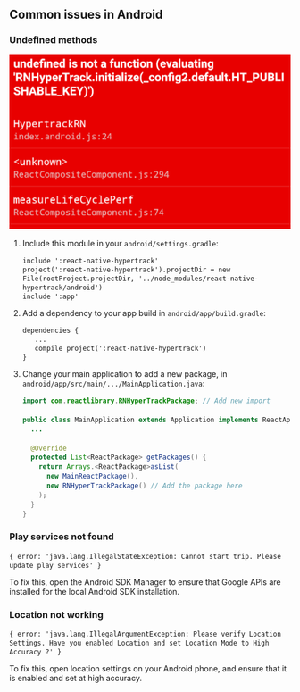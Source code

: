 
## Common issues in Android
### Undefined methods
![Undefined error](readme-imgs/undefined-error.png)

1. Include this module in your `android/settings.gradle`:

    ```
    include ':react-native-hypertrack'
    project(':react-native-hypertrack').projectDir = new File(rootProject.projectDir, '../node_modules/react-native-hypertrack/android')
    include ':app'
    ```

2. Add a dependency to your app build in `android/app/build.gradle`:

    ```
    dependencies {
       ...
       compile project(':react-native-hypertrack')
    }
    ```

3. Change your main application to add a new package, in `android/app/src/main/.../MainApplication.java`:

    ```java
    import com.reactlibrary.RNHyperTrackPackage; // Add new import

    public class MainApplication extends Application implements ReactApplication {
      ...

      @Override
      protected List<ReactPackage> getPackages() {
        return Arrays.<ReactPackage>asList(
          new MainReactPackage(),
          new RNHyperTrackPackage() // Add the package here
        );
      }
    }
    ```

### Play services not found
```
{ error: 'java.lang.IllegalStateException: Cannot start trip. Please update play services' }
```

To fix this, open the Android SDK Manager to ensure that Google APIs are installed for the local Android SDK installation.

### Location not working
```
{ error: 'java.lang.IllegalArgumentException: Please verify Location Settings. Have you enabled Location and set Location Mode to High Accuracy ?' }
```

To fix this, open location settings on your Android phone, and ensure that it is enabled and set at high accuracy.
